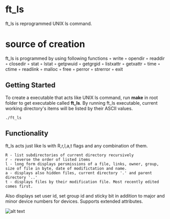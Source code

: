 # ft_ls
ft_ls is reprogrammed UNIX ls command.

# source of creation
ft_ls is programmed by using following functions
◦ write
◦ opendir
◦ readdir
◦ closedir
◦ stat
◦ lstat
◦ getpwuid
◦ getgrgid
◦ listxattr
◦ getxattr
◦ time
◦ ctime
◦ readlink
◦ malloc
◦ free
◦ perror
◦ strerror
◦ exit

## Getting Started
To create a executable that acts like UNIX ls command, run **make** in root folder to get executable called **ft_ls**.
By running ft_ls executable, current working directory's items will be listed by their ASCII values.

```
./ft_ls
```
## Functionality
ft_ls acts just like ls with R,r,l,a,t flags and any combination of them.
```
R - list subdirectories of current directory recursively
r - reverse the order of listed items
l - long form displays persmissions of a file, links, owner, group,
size of file in byte, date of modifictation and name.
a - displays also hidden files, current directory '.' and parent directory '..'
t - displays files by their modification file. Most recently edited comes first.
```

Also displays set user id, set group id and sticky bit in addition to major
and minor device numbers for devices. Supports extended attributes.

![alt text](https://i.imgur.com/YZgPXDw.png)
